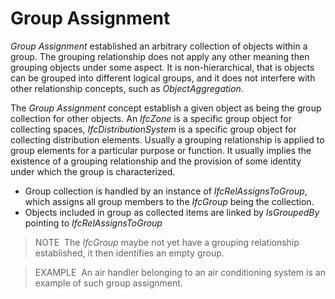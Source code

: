 Group Assignment
================

_Group Assignment_ established an arbitrary collection of objects within a group. The grouping relationship does not apply any other meaning then grouping objects under some aspect. It is non-hierarchical, that is objects can be grouped into different logical groups, and it does not interfere with other relationship concepts, such as _ObjectAggregation_.

The _Group Assignment_ concept establish a given object as being the group collection for other objects. An _IfcZone_ is a specific group object for collecting spaces, _IfcDistributionSystem_ is a specific group object for collecting distribution elements. Usually a grouping relationship is applied to group elements for a particular purpose or function. It usually implies the existence of a grouping relationship and the provision of some identity under which the group is characterized.

* Group collection is handled by an instance of _IfcRelAssignsToGroup_, which assigns all group members to the _IfcGroup_ being the collection.
* Objects included in group as collected items are linked by _IsGroupedBy_ pointing to _IfcRelAssignsToGroup_

> NOTE&nbsp; The _IfcGroup_ maybe not yet have a grouping relationship established, it then identifies an empty group.

> EXAMPLE&nbsp; An air handler belonging to an air conditioning system is an example of such group assignment.
